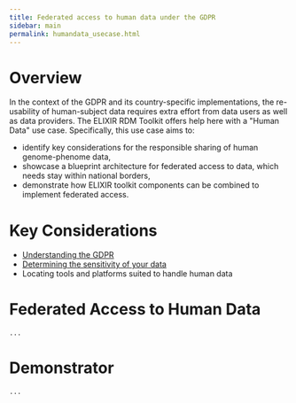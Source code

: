 ```yaml
---
title: Federated access to human data under the GDPR
sidebar: main
permalink: humandata_usecase.html
---
```


# Overview

In the context of the GDPR and its country-specific implementations, the re-usability of human-subject data requires extra effort from data users as well as data providers. 
The ELIXIR RDM Toolkit offers help here with a "Human Data" use case. Specifically, this use case aims to:
  * identify key considerations for the responsible sharing of human genome-phenome data,
  * showcase a blueprint architecture for federated access to data, which needs stay within national borders,
  * demonstrate how ELIXIR toolkit components can be combined to implement federated access.
  
# Key Considerations

  * [Understanding the GDPR](./gdpr.html)
  * [Determining the sensitivity of your data](./personal_data.html)
  * Locating tools and platforms suited to handle human data
  
  
# Federated Access to Human Data

`...`

# Demonstrator

`...`